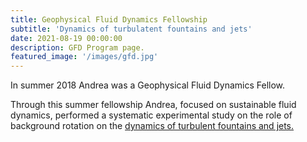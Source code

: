 ```yaml
---
title: Geophysical Fluid Dynamics Fellowship 
subtitle: 'Dynamics of turbulatent fountains and jets'
date: 2021-08-19 00:00:00
description: GFD Program page. 
featured_image: '/images/gfd.jpg'
---
```


In summer 2018 Andrea was a Geophysical Fluid Dynamics Fellow. 

Through this summer fellowship Andrea, focused on sustainable fluid dynamics, performed a systematic experimental study on the role of background rotation on the [dynamics of turbulent fountains and jets.](/pdfs/Lehn_GFD_FINAL.pdf)
